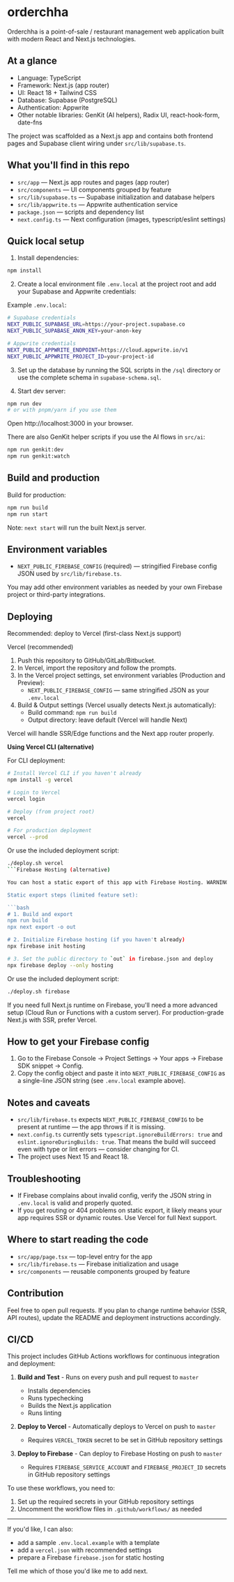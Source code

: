 # orderchha

Orderchha is a point-of-sale / restaurant management web application built with modern React and Next.js technologies.

## At a glance

- Language: TypeScript
- Framework: Next.js (app router)
- UI: React 18 + Tailwind CSS
- Database: Supabase (PostgreSQL)
- Authentication: Appwrite
- Other notable libraries: GenKit (AI helpers), Radix UI, react-hook-form, date-fns

The project was scaffolded as a Next.js app and contains both frontend pages and Supabase client wiring under `src/lib/supabase.ts`.

## What you'll find in this repo

- `src/app` — Next.js app routes and pages (app router)
- `src/components` — UI components grouped by feature
- `src/lib/supabase.ts` — Supabase initialization and database helpers
- `src/lib/appwrite.ts` — Appwrite authentication service
- `package.json` — scripts and dependency list
- `next.config.ts` — Next configuration (images, typescript/eslint settings)

## Quick local setup

1. Install dependencies:

```bash
npm install
```

2. Create a local environment file `.env.local` at the project root and add your Supabase and Appwrite credentials:

Example `.env.local`:

```bash
# Supabase credentials
NEXT_PUBLIC_SUPABASE_URL=https://your-project.supabase.co
NEXT_PUBLIC_SUPABASE_ANON_KEY=your-anon-key

# Appwrite credentials
NEXT_PUBLIC_APPWRITE_ENDPOINT=https://cloud.appwrite.io/v1
NEXT_PUBLIC_APPWRITE_PROJECT_ID=your-project-id
```

3. Set up the database by running the SQL scripts in the `/sql` directory or use the complete schema in `supabase-schema.sql`.

4. Start dev server:

```bash
npm run dev
# or with pnpm/yarn if you use them
```

Open http://localhost:3000 in your browser.

There are also GenKit helper scripts if you use the AI flows in `src/ai`:

```bash
npm run genkit:dev
npm run genkit:watch
```

## Build and production

Build for production:

```bash
npm run build
npm run start
```

Note: `next start` will run the built Next.js server.

## Environment variables

- `NEXT_PUBLIC_FIREBASE_CONFIG` (required) — stringified Firebase config JSON used by `src/lib/firebase.ts`.

You may add other environment variables as needed by your own Firebase project or third-party integrations.

## Deploying

Recommended: deploy to Vercel (first-class Next.js support)

Vercel (recommended)

1. Push this repository to GitHub/GitLab/Bitbucket.
2. In Vercel, import the repository and follow the prompts.
3. In the Vercel project settings, set environment variables (Production and Preview):
   - `NEXT_PUBLIC_FIREBASE_CONFIG` — same stringified JSON as your `.env.local`
4. Build & Output settings (Vercel usually detects Next.js automatically):
   - Build command: `npm run build`
   - Output directory: leave default (Vercel will handle Next)

Vercel will handle SSR/Edge functions and the Next app router properly.

**Using Vercel CLI (alternative)**

For CLI deployment:

```bash
# Install Vercel CLI if you haven't already
npm install -g vercel

# Login to Vercel
vercel login

# Deploy (from project root)
vercel

# For production deployment
vercel --prod
```

Or use the included deployment script:

```bash
./deploy.sh vercel
```Firebase Hosting (alternative)

You can host a static export of this app with Firebase Hosting. WARNING: a static export with `next export` will not support server-side rendering or API routes from Next's app router. Only use this if your app does not rely on SSR or dynamic server functions.

Static export steps (limited feature set):

```bash
# 1. Build and export
npm run build
npx next export -o out

# 2. Initialize Firebase hosting (if you haven't already)
npx firebase init hosting

# 3. Set the public directory to `out` in firebase.json and deploy
npx firebase deploy --only hosting
```

Or use the included deployment script:

```bash
./deploy.sh firebase
```

If you need full Next.js runtime on Firebase, you'll need a more advanced setup (Cloud Run or Functions with a custom server). For production-grade Next.js with SSR, prefer Vercel.

## How to get your Firebase config

1. Go to the Firebase Console -> Project Settings -> Your apps -> Firebase SDK snippet -> Config.
2. Copy the config object and paste it into `NEXT_PUBLIC_FIREBASE_CONFIG` as a single-line JSON string (see `.env.local` example above).

## Notes and caveats

- `src/lib/firebase.ts` expects `NEXT_PUBLIC_FIREBASE_CONFIG` to be present at runtime — the app throws if it is missing.
- `next.config.ts` currently sets `typescript.ignoreBuildErrors: true` and `eslint.ignoreDuringBuilds: true`. That means the build will succeed even with type or lint errors — consider changing for CI.
- The project uses Next 15 and React 18.

## Troubleshooting

- If Firebase complains about invalid config, verify the JSON string in `.env.local` is valid and properly quoted.
- If you get routing or 404 problems on static export, it likely means your app requires SSR or dynamic routes. Use Vercel for full Next support.

## Where to start reading the code

- `src/app/page.tsx` — top-level entry for the app
- `src/lib/firebase.ts` — Firebase initialization and usage
- `src/components` — reusable components grouped by feature

## Contribution

Feel free to open pull requests. If you plan to change runtime behavior (SSR, API routes), update the README and deployment instructions accordingly.

## CI/CD

This project includes GitHub Actions workflows for continuous integration and deployment:

1. **Build and Test** - Runs on every push and pull request to `master`
   - Installs dependencies
   - Runs typechecking
   - Builds the Next.js application
   - Runs linting

2. **Deploy to Vercel** - Automatically deploys to Vercel on push to `master`
   - Requires `VERCEL_TOKEN` secret to be set in GitHub repository settings

3. **Deploy to Firebase** - Can deploy to Firebase Hosting on push to `master`
   - Requires `FIREBASE_SERVICE_ACCOUNT` and `FIREBASE_PROJECT_ID` secrets in GitHub repository settings

To use these workflows, you need to:
1. Set up the required secrets in your GitHub repository settings
2. Uncomment the workflow files in `.github/workflows/` as needed

---

If you'd like, I can also:

- add a sample `.env.local.example` with a template
- add a `vercel.json` with recommended settings
- prepare a Firebase `firebase.json` for static hosting

Tell me which of those you'd like me to add next.
